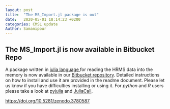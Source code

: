 ```yaml
---
layout: post
title:  "The MS_Import.jl package is out"
date:   2020-05-01 18:14:23 +0200
categories: CMSL update
Author: Samanipour
---
```


## The MS_Import.jl is now available in Bitbucket Repo

A package written in [julia language ](https://docs.julialang.org/en/v1.0/) for reading the HRMS data into the memory is now available in our [Bitbucket repository](https://bitbucket.org/SSamanipour/ms_import.jl/src/master/). Detailed instructions on how to install and use it are provided in the readme document. Please let us know if you have difficulties installing or using it. For *python* and *R* users please take a look at [pyjulia](https://github.com/JuliaPy/pyjulia) and [JuliaCall](https://cran.r-project.org/web/packages/JuliaCall/index.html).  

https://doi.org/10.5281/zenodo.3780587
